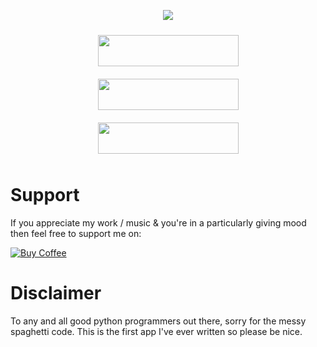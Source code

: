 <p align="center">
  <img src="https://github.com/Rykarix/ModManager/blob/master/.github/Logo1.png">
</p>
<p align="center">
  <a href="https://github.com/Rykarix/ModManager/releases">
  <img src="https://github.com/Rykarix/ModManager/blob/master/.github/download.png" width="225" height="50" style="padding:10px" hspace="20">
  </a>
  <a href="https://github.com/Rykarix/ModManager/issues/new/choose">
  <img src="https://github.com/Rykarix/ModManager/blob/master/.github/bug.png" width="225" height="50" style="padding:10px" hspace="20">
  </a>
  <a href="https://github.com/Rykarix/ModManager/projects/1">
  <img src="https://github.com/Rykarix/ModManager/blob/master/.github/tracker.png" width="225" height="50" style="padding:10px" hspace="20">
  </a>
</p>

# Support 
If you appreciate my work / music & you're in a particularly giving mood then feel free to support me on:

[![Buy Coffee](https://github.com/Rykarix/ModManager/blob/master/.github/coffee.png)](https://ko-fi.com/rykari)

# Disclaimer
To any and all good python programmers out there, sorry for the messy spaghetti code. This is the first app I've ever written so please be nice.
